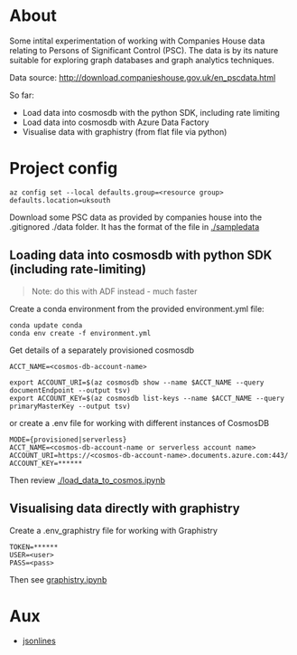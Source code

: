 # About
Some intital experimentation of working with Companies House data relating to Persons of Significant Control (PSC).
The data is by its nature suitable for exploring graph databases and graph analytics techniques.

Data source: http://download.companieshouse.gov.uk/en_pscdata.html

So far:
- Load data into cosmosdb with the python SDK, including rate limiting
- Load data into cosmosdb with Azure Data Factory
- Visualise data with graphistry (from flat file via python)


# Project config
```
az config set --local defaults.group=<resource group> defaults.location=uksouth
```
Download some PSC data as provided by companies house into the .gitignored ./data folder.
It has the format of the file in [./sampledata](./sampledata)

## Loading data into cosmosdb with python SDK (including rate-limiting)
> Note: do this with ADF instead - much faster
 
Create a conda environment from the provided environment.yml file:
```
conda update conda
conda env create -f environment.yml
``` 

Get details of a separately provisioned cosmosdb
```
ACCT_NAME=<cosmos-db-account-name>

export ACCOUNT_URI=$(az cosmosdb show --name $ACCT_NAME --query documentEndpoint --output tsv)
export ACCOUNT_KEY=$(az cosmosdb list-keys --name $ACCT_NAME --query primaryMasterKey --output tsv)
```

or create a .env file for working with different instances of CosmosDB
```
MODE={provisioned|serverless}
ACCT_NAME=<cosmos-db-account-name or serverless account name>
ACCOUNT_URI=https://<cosmos-db-account-name>.documents.azure.com:443/
ACCOUNT_KEY=******
```

Then review [./load_data_to_cosmos.ipynb](./load_data_to_cosmos.ipynb)

## Visualising data directly with graphistry

Create a .env_graphistry file for working with Graphistry
```
TOKEN=******
USER=<user>
PASS=<pass>
```

Then see [graphistry.ipynb](graphistry.ipynb)

# Aux
- [jsonlines](https://jsonlines.readthedocs.io/en/latest/)

